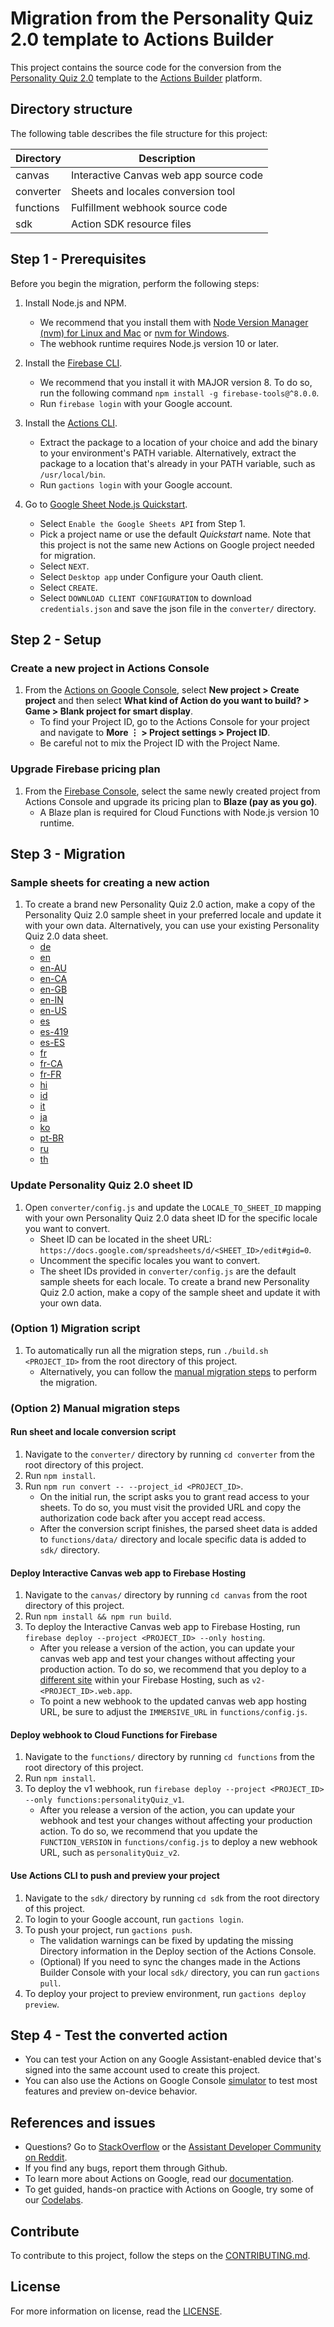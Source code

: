# Migration from the Personality Quiz 2.0 template to Actions Builder

This project contains the source code for the conversion from the [Personality Quiz 2.0](https://developers.google.com/assistant/templates/personality-quiz2) template to the [Actions Builder](https://developers.google.com/assistant/conversational/build) platform.

## Directory structure

The following table describes the file structure for this project:

| Directory | Description                            |
| --------- | -------------------------------------- |
| canvas    | Interactive Canvas web app source code |
| converter | Sheets and locales conversion tool     |
| functions | Fulfillment webhook source code        |
| sdk       | Action SDK resource files              |

## Step 1 - Prerequisites

Before you begin the migration, perform the following steps:

1. Install Node.js and NPM.
   - We recommend that you install them with [Node Version Manager (nvm) for Linux and Mac](https://github.com/nvm-sh/nvm) or [nvm for Windows](https://github.com/coreybutler/nvm-windows).
   - The webhook runtime requires Node.js version 10 or later.

2. Install the [Firebase CLI](https://developers.google.com/assistant/conversational/df-asdk/deploy-fulfillment).
   - We recommend that you install it with MAJOR version 8. To do so, run the following command `npm install -g firebase-tools@^8.0.0`.
   - Run `firebase login` with your Google account.

3. Install the [Actions CLI](https://developers.google.com/assistant/actionssdk/gactions).
   - Extract the package to a location of your choice and add the binary to your environment's PATH variable. Alternatively, extract the package to a location that's already in your PATH variable, such as `/usr/local/bin`.
   - Run `gactions login` with your Google account.

4. Go to [Google Sheet Node.js Quickstart](https://developers.google.com/sheets/api/quickstart/nodejs).
   - Select `Enable the Google Sheets API` from Step 1.
   - Pick a project name or use the default *Quickstart* name. Note that this project is not the same new Actions on Google project needed for migration.
   - Select `NEXT`.
   - Select `Desktop app` under Configure your Oauth client.
   - Select `CREATE`.
   - Select `DOWNLOAD CLIENT CONFIGURATION` to download `credentials.json` and save the json file in the `converter/` directory.

## Step 2 - Setup

### Create a new project in Actions Console

1. From the [Actions on Google Console](https://console.actions.google.com/), select **New project&nbsp;> Create project** and then select **What kind of Action do you want to build?&nbsp;> Game&nbsp;> Blank project for smart display**.
   - To find your Project ID, go to the Actions Console for your project and navigate to **More ⋮&nbsp;> Project settings&nbsp;> Project ID**.
   - Be careful not to mix the Project ID with the Project Name.

### Upgrade Firebase pricing plan

1. From the [Firebase Console](https://console.firebase.google.com/), select the same newly created project from Actions Console and upgrade its pricing plan to **Blaze (pay as you go)**.
   - A Blaze plan is required for Cloud Functions with Node.js version 10 runtime.

## Step 3 - Migration

### Sample sheets for creating a new action

1. To create a brand new Personality Quiz 2.0 action, make a copy of the Personality Quiz 2.0 sample sheet in your preferred locale and update it with your own data. Alternatively, you can use your existing Personality Quiz 2.0 data sheet.
   - [de](https://docs.google.com/spreadsheets/d/1kxPXNuoZcIS3_Ap6q_NKKPTyV35dpMLtfvbPEj1J2zw/copy)
   - [en](https://docs.google.com/spreadsheets/d/1OLseseqfTJInOpLN-4z4xx285HakZ4S0uEVgrFBe0IY/copy)
   - [en-AU](https://docs.google.com/spreadsheets/d/1De_s0weSrkh0C-NfgSk2wxaL6jiILRf6p6U-7jgUeLQ/copy)
   - [en-CA](https://docs.google.com/spreadsheets/d/1De_s0weSrkh0C-NfgSk2wxaL6jiILRf6p6U-7jgUeLQ/copy)
   - [en-GB](https://docs.google.com/spreadsheets/d/1De_s0weSrkh0C-NfgSk2wxaL6jiILRf6p6U-7jgUeLQ/copy)
   - [en-IN](https://docs.google.com/spreadsheets/d/1De_s0weSrkh0C-NfgSk2wxaL6jiILRf6p6U-7jgUeLQ/copy)
   - [en-US](https://docs.google.com/spreadsheets/d/1OLseseqfTJInOpLN-4z4xx285HakZ4S0uEVgrFBe0IY/copy)
   - [es](https://docs.google.com/spreadsheets/d/1NLO-CZFH1g4S-b5j2MPufYAYswGoFG2MgH4f-YhByG8/copy)
   - [es-419](https://docs.google.com/spreadsheets/d/1Q8pkqzw2KyFPf6p2-3wWKgP9rYbZg0tW-SaBGDORYfE/copy)
   - [es-ES](https://docs.google.com/spreadsheets/d/1NLO-CZFH1g4S-b5j2MPufYAYswGoFG2MgH4f-YhByG8/copy)
   - [fr](https://docs.google.com/spreadsheets/d/1Yp433xvfWZlRwRIO1Jj7ce63U_sMrE4V9uQWGbZGdUk/copy)
   - [fr-CA](https://docs.google.com/spreadsheets/d/1MZ8hJcVx6yhuvDjF2cufSe-FWhmCnxh1tZBNp1Qh1fc/copy)
   - [fr-FR](https://docs.google.com/spreadsheets/d/1Yp433xvfWZlRwRIO1Jj7ce63U_sMrE4V9uQWGbZGdUk/copy)
   - [hi](https://docs.google.com/spreadsheets/d/1ksd-tMbaZ85lWXafFoFllm1xKCXCh0Lb_drO9h1LGUk/copy)
   - [id](https://docs.google.com/spreadsheets/d/162SDjJ0kNNxrDpa6fcAIaSv0Ryy8VNdljLj0hYNr_9Y/copy)
   - [it](https://docs.google.com/spreadsheets/d/1DSwhbs7-XhP2PtV-0pCEf6qi_39j0bng6GV9ZLkvJz0/copy)
   - [ja](https://docs.google.com/spreadsheets/d/14gkqRuZALSxY3r74yu_ESnRWBDSPc9reRdIAslQYkKw/copy)
   - [ko](https://docs.google.com/spreadsheets/d/1uqAe1wiroziZbXr69ufVuAA5og9kUjC_5YwY43ymxM0/copy)
   - [pt-BR](https://docs.google.com/spreadsheets/d/1QHPU9EuKeLIDnGioDYZcikyWabldUQdKkPtaL5OkLjw/copy)
   - [ru](https://docs.google.com/spreadsheets/d/11w5Wg42IybyDFQtamTjTuuALPYvEsbYrHwvkbFKvumI/copy)
   - [th](https://docs.google.com/spreadsheets/d/1wxKELXLVlnAxfXqymNlIQIvPnPO7KsdyYZUkdo4mUJg/copy)

### Update Personality Quiz 2.0 sheet ID

1. Open `converter/config.js` and update the `LOCALE_TO_SHEET_ID` mapping with your own Personality Quiz 2.0 data sheet ID for the specific locale you want to convert.
   - Sheet ID can be located in the sheet URL: `https://docs.google.com/spreadsheets/d/<SHEET_ID>/edit#gid=0`.
   - Uncomment the specific locales you want to convert.
   - The sheet IDs provided in `converter/config.js` are the default sample sheets for each locale. To create a brand new Personality Quiz 2.0 action, make a copy of the sample sheet and update it with your own data.

### (Option 1) Migration script

1. To automatically run all the migration steps, run `./build.sh <PROJECT_ID>` from the root directory of this project.
   - Alternatively, you can follow the [manual migration steps](#option-2_manual-migration-steps) to perform the migration.

### (Option 2) Manual migration steps

#### Run sheet and locale conversion script

1. Navigate to the `converter/` directory by running `cd converter` from the root directory of this project.
2. Run `npm install`.
3. Run `npm run convert -- --project_id <PROJECT_ID>`.
   - On the initial run, the script asks you to grant read access to your sheets. To do so, you must visit the provided URL and copy the authorization code back after you accept read access.
   - After the conversion script finishes, the parsed sheet data is added to `functions/data/` directory and locale specific data is added to `sdk/` directory.

#### Deploy Interactive Canvas web app to Firebase Hosting

1. Navigate to the `canvas/` directory by running `cd canvas` from the root directory of this project.
2. Run `npm install && npm run build`.
3. To deploy the Interactive Canvas web app to Firebase Hosting, run `firebase deploy --project <PROJECT_ID> --only hosting`.
   - After you release a version of the action, you can update your canvas web app and test your changes without affecting your production action. To do so, we recommend that you deploy to a [different site](https://support.google.com/firebase/answer/9095420) within your Firebase Hosting, such as `v2-<PROJECT_ID>.web.app`.
   - To point a new webhook to the updated canvas web app hosting URL, be sure to adjust the `IMMERSIVE_URL` in `functions/config.js`.

#### Deploy webhook to Cloud Functions for Firebase

1. Navigate to the `functions/` directory by running `cd functions` from the root directory of this project.
2. Run `npm install`.
3. To deploy the v1 webhook, run `firebase deploy --project <PROJECT_ID> --only functions:personalityQuiz_v1`.
   - After you release a version of the action, you can update your webhook and test your changes without affecting your production action. To do so, we recommend that you update the `FUNCTION_VERSION` in `functions/config.js` to deploy a new webhook URL, such as `personalityQuiz_v2`.

#### Use Actions CLI to push and preview your project

1. Navigate to the `sdk/` directory by running `cd sdk` from the root directory of this project.
2. To login to your Google account, run `gactions login`.
3. To push your project, run `gactions push`.
   - The validation warnings can be fixed by updating the missing Directory information in the Deploy section of the Actions Console.
   - (Optional) If you need to sync the changes made in the Actions Builder Console with your local `sdk/` directory, you can run `gactions pull`.
4. To deploy your project to preview environment, run `gactions deploy preview`.

## Step 4 - Test the converted action

- You can test your Action on any Google Assistant-enabled device that's signed into the same account used to create this project.
- You can also use the Actions on Google Console [simulator](https://developers.google.com/assistant/console/simulator) to test most features and preview on-device behavior.

## References and issues

- Questions? Go to [StackOverflow](https://stackoverflow.com/questions/tagged/actions-on-google) or the [Assistant Developer Community on Reddit](https://www.reddit.com/r/GoogleAssistantDev/).
- If you find any bugs, report them through Github.
- To learn more about Actions on Google, read our [documentation](https://developers.google.com/assistant).
- To get guided, hands-on practice with Actions on Google, try some of our [Codelabs](https://codelabs.developers.google.com/?cat=Assistant).

## Contribute

To contribute to this project, follow the steps on the [CONTRIBUTING.md](CONTRIBUTING.md).

## License

For more information on license, read the [LICENSE](LICENSE).
